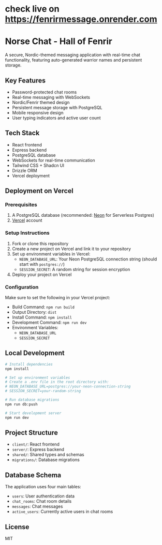 # check live on https://fenrirmessage.onrender.com

# Norse Chat - Hall of Fenrir

A secure, Nordic-themed messaging application with real-time chat functionality, featuring auto-generated warrior names and persistent storage.

## Key Features

- Password-protected chat rooms
- Real-time messaging with WebSockets
- Nordic/Fenrir themed design
- Persistent message storage with PostgreSQL
- Mobile responsive design
- User typing indicators and active user count

## Tech Stack

- React frontend
- Express backend
- PostgreSQL database
- WebSockets for real-time communication
- Tailwind CSS + Shadcn UI
- Drizzle ORM
- Vercel deployment

## Deployment on Vercel

### Prerequisites

1. A PostgreSQL database (recommended: [Neon](https://neon.tech/) for Serverless Postgres)
2. [Vercel](https://vercel.com/) account

### Setup Instructions

1. Fork or clone this repository
2. Create a new project on Vercel and link it to your repository
3. Set up environment variables in Vercel:
   - `NEON_DATABASE_URL`: Your Neon PostgreSQL connection string (should start with `postgres://`)
   - `SESSION_SECRET`: A random string for session encryption
4. Deploy your project on Vercel

### Configuration

Make sure to set the following in your Vercel project:

- Build Command: `npm run build`
- Output Directory: `dist`
- Install Command: `npm install`
- Development Command: `npm run dev`
- Environment Variables: 
  - `NEON_DATABASE_URL`
  - `SESSION_SECRET`

## Local Development

```bash
# Install dependencies
npm install

# Set up environment variables
# Create a .env file in the root directory with:
# NEON_DATABASE_URL=postgres://your-neon-connection-string
# SESSION_SECRET=your-random-string

# Run database migrations
npm run db:push

# Start development server
npm run dev
```

## Project Structure

- `client/`: React frontend
- `server/`: Express backend
- `shared/`: Shared types and schemas
- `migrations/`: Database migrations

## Database Schema

The application uses four main tables:
- `users`: User authentication data
- `chat_rooms`: Chat room details
- `messages`: Chat messages
- `active_users`: Currently active users in chat rooms

## License

MIT
